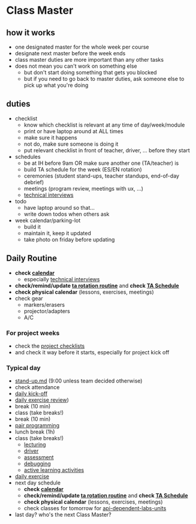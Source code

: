 # Class Master

## how it works

- one designated master for the whole week per course
- designate next master before the week ends
- class master duties are more important than any other tasks
- does not mean you can't work on something else
  - but don't start doing something that gets you blocked
  - but if you need to go back to master duties, ask someone else to pick up what you're doing

## duties

- checklist
  - know which checklist is relevant at any time of day/week/module
  - print or have laptop around at ALL times
  - make sure it happens
  - not do, make sure someone is doing it
  - put relevant checklist in front of teacher, driver, ... before they start
- schedules
  - be at IH before 9am OR make sure another one (TA/teacher) is
  - build TA schedule for the week (ES/EN rotation)
  - ceremonies (student stand-ups, teacher standups, end-of-day debrief)
  - meetings (program review, meetings with ux, ...)
  - [technical interviews](./technical-interview.md)
- todo
  - have laptop around so that...
  - write down todos when others ask
- week calendar/parking-lot
  - build it
  - maintain it, keep it updated
  - take photo on friday before updating

## Daily Routine

- **check [calendar](https://calendar.google.com/calendar/r/week/2018/7/26?tab=mc)**
  - especially [technical interviews](./technical-interview.md)
- **check/remind/update [ta rotation routine](./ta-rotation-routine.md)** and **check [TA Schedule](https://docs.google.com/spreadsheets/d/10m8Ohzr8ca-6Lg6h5X8jOttOEkW11ZjV4yJV4VSQHm4/edit#gid=0)**
- **check physical calendar** (lessons, exercises, meetings)
- check gear
  - markers/erasers
  - projector/adapters
  - A/C


### For project weeks

- check the [project checklists](../projects)
- and check it way before it starts, especially for project kick off

### Typical day
- [stand-up.md](./stand-up.md) (9:00 unless team decided otherwise)
- check attendance
- [daily kick-off](./daily-kick-off.md)
- [daily exercise review](./daily-exercise.md))
- break (10 min)
- class (take breaks!)
- break (10 min)
- [pair programming](./pair-programming.md)
- lunch break (1h)
- class (take breaks!)
  - [lecturing](./lecturing.md)
  - [driver](./driver.md)
  - [assessment](./assessment.md)
  - [debugging](./debugging.md)
  - [active learning activities](../active-learning/)
- [daily exercise](./daily-exercise.md)
- next day schedule
  - **check [calendar](https://calendar.google.com/calendar/r/week/2018/7/26?tab=mc)**
  - **check/remind/update [ta rotation routine](./ta-rotation-routine.md)** and **check [TA Schedule](https://docs.google.com/spreadsheets/d/10m8Ohzr8ca-6Lg6h5X8jOttOEkW11ZjV4yJV4VSQHm4/edit#gid=0)**
  - **check physical calendar** (lessons, exercises, meetings)
  - check classes for tomorrow for [api-dependent-labs-units](../curriculum/api-dependent-labs-units.md)
- last day? who's the next Class Master?
